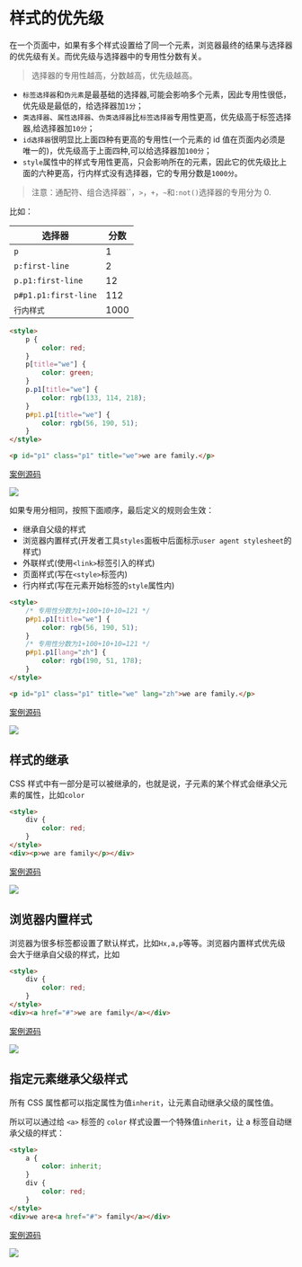 # 样式的优先级

在一个页面中，如果有多个样式设置给了同一个元素，浏览器最终的结果与选择器的优先级有关。而优先级与选择器中的专用性分数有关。

> 选择器的专用性越高，分数越高，优先级越高。

-   `标签选择器`和`伪元素`是最基础的选择器,可能会影响多个元素，因此专用性很低，优先级是最低的，给选择器加`1分`；
-   `类选择器`、`属性选择器`、`伪类选择器`比`标签选择器`专用性更高，优先级高于标签选择器,给选择器加`10分`；
-   `id选择器`很明显比上面四种有更高的专用性(一个元素的 id 值在页面内必须是唯一的)，优先级高于上面四种,可以给选择器加`100分`；
-   `style`属性中的样式专用性更高，只会影响所在的元素，因此它的优先级比上面的六种更高，行内样式没有选择器，它的专用分数是`1000分`。

> 注意：通配符、组合选择器``，`>`，`+`，`~`和`:not()`选择器的专用分为 0.

比如：

| 选择器               | 分数 |
| -------------------- | ---- |
| `p`                  | 1    |
| `p:first-line`       | 2    |
| `p.p1:first-line`    | 12   |
| `p#p1.p1:first-line` | 112  |
| `行内样式`           | 1000 |

```html
<style>
    p {
        color: red;
    }
    p[title="we"] {
        color: green;
    }
    p.p1[title="we"] {
        color: rgb(133, 114, 218);
    }
    p#p1.p1[title="we"] {
        color: rgb(56, 190, 51);
    }
</style>

<p id="p1" class="p1" title="we">we are family.</p>
```

[案例源码](./demo/demo01.html)

![](./images/01.png)

如果专用分相同，按照下面顺序，最后定义的规则会生效：

-   继承自父级的样式
-   浏览器内置样式(开发者工具`styles`面板中后面标示`user agent stylesheet`的样式)
-   外联样式(使用`<link>`标签引入的样式)
-   页面样式(写在`<style>`标签内)
-   行内样式(写在元素开始标签的`style`属性内)

```html
<style>
    /* 专用性分数为1+100+10+10=121 */
    p#p1.p1[title="we"] {
        color: rgb(56, 190, 51);
    }
    /* 专用性分数为1+100+10+10=121 */
    p#p1.p1[lang="zh"] {
        color: rgb(190, 51, 178);
    }
</style>

<p id="p1" class="p1" title="we" lang="zh">we are family.</p>
```

[案例源码](./demo/demo02.html)

![](./images/02.png)

## 样式的继承

CSS 样式中有一部分是可以被继承的，也就是说，子元素的某个样式会继承父元素的属性，比如`color`

```html
<style>
    div {
        color: red;
    }
</style>
<div><p>we are family</p></div>
```

[案例源码](./demo/demo03.html)

![](./images/03.png)

## 浏览器内置样式

浏览器为很多标签都设置了默认样式，比如`Hx,a,p`等等。浏览器内置样式优先级会大于继承自父级的样式，比如

```html
<style>
    div {
        color: red;
    }
</style>
<div><a href="#">we are family</a></div>
```

[案例源码](./demo/demo04.html)

![](./images/04.png)

## 指定元素继承父级样式

所有 CSS 属性都可以指定属性为值`inherit`，让元素自动继承父级的属性值。

所以可以通过给 `<a>` 标签的 `color` 样式设置一个特殊值`inherit`，让 a 标签自动继承父级的样式：

```html
<style>
    a {
        color: inherit;
    }
    div {
        color: red;
    }
</style>
<div>we are<a href="#"> family</a></div>
```

[案例源码](./demo/demo05.html)

![](./images/05.png)
